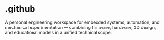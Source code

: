 # .github
A personal engineering workspace for embedded systems, automation, and mechanical experimentation — combining firmware, hardware, 3D design, and educational models in a unified technical scope.

